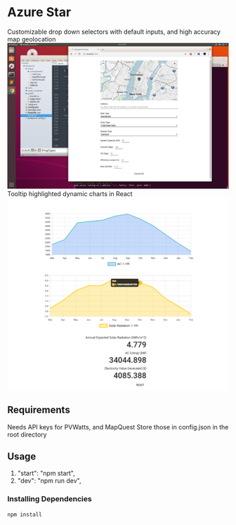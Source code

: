# Azure Star
Customizable drop down selectors with default inputs, and high accuracy map geolocation
![input](https://github.com/vintg/Azure-Star/blob/master/screenshots/Screenshot%20from%202019-03-15%2014-15-56.png)
Tooltip highlighted dynamic charts in React
![graph](https://github.com/vintg/Azure-Star/blob/master/screenshots/nyc%20chart.png)

## Requirements
Needs API keys for PVWatts, and MapQuest
Store those in config.json in the root directory

## Usage

1. "start": "npm start",
2. "dev": "npm run dev",

### Installing Dependencies

```sh
npm install
```
